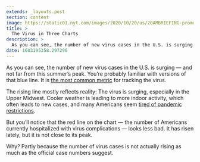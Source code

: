 ```yaml
--- 
extends: _layouts.post 
section: content 
image: https://static01.nyt.com/images/2020/10/20/us/20AMBRIEFING-promo/20AMBRIEFING-promo-facebookJumbo-v2.jpg 
title: > 
  The Virus in Three Charts 
description: > 
  As you can see, the number of new virus cases in the U.S. is surging — and not far from this summer’s peak.It is the most common metric for tracking the virus.The rising line mostly reflects reality: The virus is surging, especially in the Upper Midwest.But you’ll notice that the red line on the chart — the number of Americans currently hospitalized with virus complications — looks less bad.Partly because the number of virus cases is not actually rising as much as the official case numbers suggest. 
date: 1603195358.297296 
--- 
```

<div><p class="css-158dogj evys1bk0">As you can see, the number of new virus cases in the U.S. is surging &#8212; and not far from this summer&#8217;s peak. You&#8217;re probably familiar with versions of that blue line. It is <a class="css-1g7m0tk" href="https://www.nytimes.com/interactive/2020/us/coronavirus-us-cases.html" title="">the most common metric</a> for tracking the virus.</p><p class="css-158dogj evys1bk0">The rising line mostly reflects reality: The virus is surging, especially in the Upper Midwest. Cooler weather is leading to more indoor activity, which often leads to new cases, and many Americans seem <a class="css-1g7m0tk" href="https://www.nytimes.com/2020/10/17/us/coronavirus-pandemic-fatigue.html" title="">tired of pandemic restrictions</a>.</p><p class="css-158dogj evys1bk0">But you&#8217;ll notice that the red line on the chart &#8212; the number of Americans currently hospitalized with virus complications &#8212; looks less bad. It has risen lately, but it is not close to its peak.</p><p class="css-158dogj evys1bk0">Why? Partly because the number of virus cases is not actually rising as much as the official case numbers suggest.</p></div>